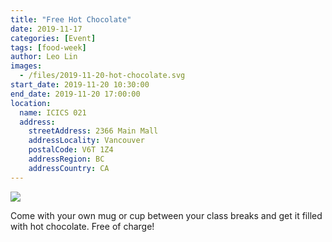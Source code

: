 ```yaml
---
title: "Free Hot Chocolate"
date: 2019-11-17
categories: [Event]
tags: [food-week]
author: Leo Lin
images:
  - /files/2019-11-20-hot-chocolate.svg
start_date: 2019-11-20 10:30:00
end_date: 2019-11-20 17:00:00
location:
  name: ICICS 021
  address:
    streetAddress: 2366 Main Mall
    addressLocality: Vancouver
    postalCode: V6T 1Z4
    addressRegion: BC
    addressCountry: CA
---
```


![](/files/2019-11-20-hot-chocolate.svg)


Come with your own mug or cup between your class breaks and get it filled with hot chocolate.
Free of charge!
